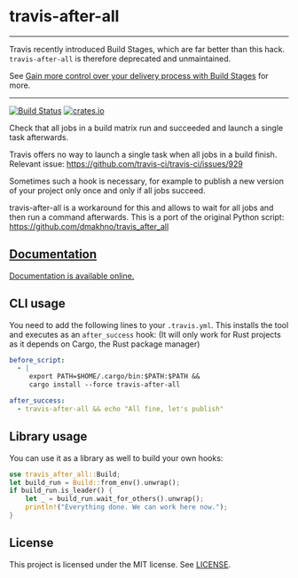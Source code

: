 # travis-after-all

---

Travis recently introduced Build Stages, which are far better than this hack.
`travis-after-all` is therefore deprecated and unmaintained.

See [Gain more control over your delivery process with Build Stages](https://blog.travis-ci.com/2017-05-11-introducing-build-stages) for more.

---

[![Build Status](https://travis-ci.org/badboy/travis-after-all-rs.svg?branch=master)](https://travis-ci.org/badboy/travis-after-all-rs)
[![crates.io](http://meritbadge.herokuapp.com/travis-after-all)](https://crates.io/crates/travis-after-all)

Check that all jobs in a build matrix run and succeeded and launch a single task afterwards.

Travis offers no way to launch a single task when all jobs in a build finish.
Relevant issue: <https://github.com/travis-ci/travis-ci/issues/929>

Sometimes such a hook is necessary, for example to publish a new version of your project only once
and only if all jobs succeed.

travis-after-all is a workaround for this and allows to wait for all jobs and then run a
command afterwards.
This is a port of the original Python script: <https://github.com/dmakhno/travis_after_all>


## [Documentation][]

[Documentation is available online.][Documentation]

[Documentation]: http://badboy.github.io/travis-after-all-rs

## CLI usage

You need to add the following lines to your `.travis.yml`.
This installs the tool and executes as an `after_success` hook:
(It will only work for Rust projects as it depends on Cargo, the Rust package manager)

```yaml
before_script:
  - |
     export PATH=$HOME/.cargo/bin:$PATH:$PATH &&
     cargo install --force travis-after-all

after_success:
  - travis-after-all && echo "All fine, let's publish"
```

## Library usage

You can use it as a library as well to build your own hooks:

```rust
use travis_after_all::Build;
let build_run = Build::from_env().unwrap();
if build_run.is_leader() {
    let _ = build_run.wait_for_others().unwrap();
    println!("Everything done. We can work here now.");
}
```

## License

This project is licensed under the MIT license. See [LICENSE](LICENSE).

